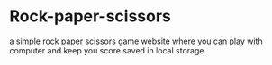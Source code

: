 # Rock-paper-scissors
a simple rock paper scissors game website where you can play with computer and keep you score saved in local storage 
